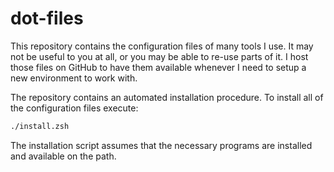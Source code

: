 # dot-files

This repository contains the configuration files of many tools I use. It
may not be useful to you at all, or you may be able to re-use parts of
it. I host those files on GitHub to have them available whenever I need
to setup a new environment to work with.

The repository contains an automated installation procedure. To install
all of the configuration files execute:

```bash
./install.zsh
```

The installation script assumes that the necessary programs are
installed and available on the path.
